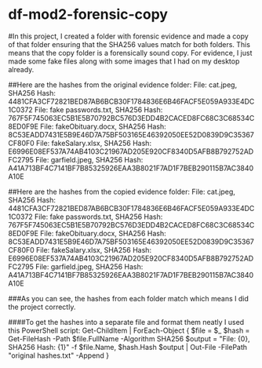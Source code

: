 # df-mod2-forensic-copy

#In this project, I created a folder with forensic evidence and made a copy of that folder ensuring that the SHA256 values match for both folders. This means that the copy folder is a forensically sound copy. For evidence, I just made some fake files along with some images that I had on my desktop already.


##Here are the hashes from the original evidence folder: 
File: cat.jpeg, SHA256 Hash: 4481CFA3CF72821BED87AB6BCB30F1784836E6B46FACF5E059A933E4DC1C0372
File: fake passwords.txt, SHA256 Hash: 767F5F745063EC5B1E5B70792BC576D3EDD4B2CACED8FC68C3C68534C8ED0F9E
File: fakeObituary.docx, SHA256 Hash: 8C53EADD7431E5B9E46D7A75BF503165E46392050EE52D0839D9C35367CF80F0
File: fakeSalary.xlsx, SHA256 Hash: E6996E08EF537A74AB4103C21967AD205E920CF8340D5AFB8B792752ADFC2795
File: garfield.jpeg, SHA256 Hash: A41A713BF4C7141BF7B85325926EAA3B8021F7AD1F7BEB290115B7AC3840A10E

##Here are the hashes from the copied evidence folder: 
File: cat.jpeg, SHA256 Hash: 4481CFA3CF72821BED87AB6BCB30F1784836E6B46FACF5E059A933E4DC1C0372
File: fake passwords.txt, SHA256 Hash: 767F5F745063EC5B1E5B70792BC576D3EDD4B2CACED8FC68C3C68534C8ED0F9E
File: fakeObituary.docx, SHA256 Hash: 8C53EADD7431E5B9E46D7A75BF503165E46392050EE52D0839D9C35367CF80F0
File: fakeSalary.xlsx, SHA256 Hash: E6996E08EF537A74AB4103C21967AD205E920CF8340D5AFB8B792752ADFC2795
File: garfield.jpeg, SHA256 Hash: A41A713BF4C7141BF7B85325926EAA3B8021F7AD1F7BEB290115B7AC3840A10E

###As you can see, the hashes from each folder match which means I did the project correctly.

####To get the hashes into a separate file and format them neatly I used this PowerShell script: 
Get-ChildItem | ForEach-Object {
    $file = $_
    $hash = Get-FileHash -Path $file.FullName -Algorithm SHA256
    $output = "File: {0}, SHA256 Hash: {1}" -f $file.Name, $hash.Hash
    $output | Out-File -FilePath "original hashes.txt" -Append
}
